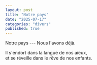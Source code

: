 ```yaml
---
layout: post
title: "Notre pays"
date: "2025-07-17"
categories: "divers"
published: true
---
```


Notre pays --- Nous l'avons déjà.  

Il s'endort dans la langue de nos aïeux,  
et se réveille dans le rêve de nos enfants.  
